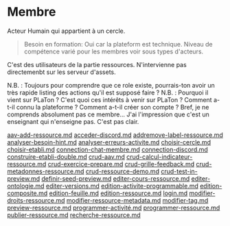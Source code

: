  
# Membre  

Acteur Humain qui appartient à un cercle. 



> Besoin en formation: Oui car la plateform est technique.
> Niveau de compétence varié pour les membres voir sous types d'acteurs.

C'est des utilisateurs de la partie ressources. N'intervienne pas directemenbt sur les serveur d'assets.

N.B. : Toujours pour comprendre que ce role existe, pourrais-ton avoir un très rapide listing des actions qu'il est supposé faire ?
N.B. : Pourquoi il vient sur PLaTon ? C'est quoi ces intérêts à venir sur PLaTon ? Comment a-t-il connu la plateforme ? Comment a-t-il créer son compte ? Bref, je ne comprends absolument pas ce membre... J'ai l'impression que c'est un enseignant qui n'enseigne pas. C'est pas clair.


[aav-add-ressource.md](https://github.com/PremierLangage/platon-conception/tree/master/UC/Membre/aav-add-ressource.md)
[acceder-discord.md](https://github.com/PremierLangage/platon-conception/tree/master/UC/Membre/acceder-discord.md)
[addremove-label-ressource.md](https://github.com/PremierLangage/platon-conception/tree/master/UC/Membre/addremove-label-ressource.md)
[analyser-besoin-hint.md](https://github.com/PremierLangage/platon-conception/tree/master/UC/Membre/analyser-besoin-hint.md)
[analyser-erreurs-activite.md](https://github.com/PremierLangage/platon-conception/tree/master/UC/Membre/analyser-erreurs-activite.md)
[choisir-cercle.md](https://github.com/PremierLangage/platon-conception/tree/master/UC/Membre/choisir-cercle.md)
[choisir-etabli.md](https://github.com/PremierLangage/platon-conception/tree/master/UC/Membre/choisir-etabli.md)
[connection-chat-membre.md](https://github.com/PremierLangage/platon-conception/tree/master/UC/Membre/connection-chat-membre.md)
[connection-discord.md](https://github.com/PremierLangage/platon-conception/tree/master/UC/Membre/connection-discord.md)
[construire-etabli-double.md](https://github.com/PremierLangage/platon-conception/tree/master/UC/Membre/construire-etabli-double.md)
[crud-aav.md](https://github.com/PremierLangage/platon-conception/tree/master/UC/Membre/crud-aav.md)
[crud-calcul-indicateur-ressource.md](https://github.com/PremierLangage/platon-conception/tree/master/UC/Membre/crud-calcul-indicateur-ressource.md)
[crud-exercice-prepare.md](https://github.com/PremierLangage/platon-conception/tree/master/UC/Membre/crud-exercice-prepare.md)
[crud-grille-feedback.md](https://github.com/PremierLangage/platon-conception/tree/master/UC/Membre/crud-grille-feedback.md)
[crud-metadonnes-ressource.md](https://github.com/PremierLangage/platon-conception/tree/master/UC/Membre/crud-metadonnes-ressource.md)
[crud-ressource-demo.md](https://github.com/PremierLangage/platon-conception/tree/master/UC/Membre/crud-ressource-demo.md)
[crud-test-in-preview.md](https://github.com/PremierLangage/platon-conception/tree/master/UC/Membre/crud-test-in-preview.md)
[definir-seed-preview.md](https://github.com/PremierLangage/platon-conception/tree/master/UC/Membre/definir-seed-preview.md)
[editer-cours-ressource.md](https://github.com/PremierLangage/platon-conception/tree/master/UC/Membre/editer-cours-ressource.md)
[editer-ontologie.md](https://github.com/PremierLangage/platon-conception/tree/master/UC/Membre/editer-ontologie.md)
[editer-versions.md](https://github.com/PremierLangage/platon-conception/tree/master/UC/Membre/editer-versions.md)
[edition-activite-programmable.md](https://github.com/PremierLangage/platon-conception/tree/master/UC/Membre/edition-activite-programmable.md)
[edition-composite.md](https://github.com/PremierLangage/platon-conception/tree/master/UC/Membre/edition-composite.md)
[edition-feuille.md](https://github.com/PremierLangage/platon-conception/tree/master/UC/Membre/edition-feuille.md)
[edition-ressource.md](https://github.com/PremierLangage/platon-conception/tree/master/UC/Membre/edition-ressource.md)
[login.md](https://github.com/PremierLangage/platon-conception/tree/master/UC/Membre/login.md)
[modifier-droits-ressource.md](https://github.com/PremierLangage/platon-conception/tree/master/UC/Membre/modifier-droits-ressource.md)
[modifier-ressource-metadata.md](https://github.com/PremierLangage/platon-conception/tree/master/UC/Membre/modifier-ressource-metadata.md)
[modifier-tag.md](https://github.com/PremierLangage/platon-conception/tree/master/UC/Membre/modifier-tag.md)
[preview-ressource.md](https://github.com/PremierLangage/platon-conception/tree/master/UC/Membre/preview-ressource.md)
[programmer-activité.md](https://github.com/PremierLangage/platon-conception/tree/master/UC/Membre/programmer-activité.md)
[programmer-ressource.md](https://github.com/PremierLangage/platon-conception/tree/master/UC/Membre/programmer-ressource.md)
[publier-ressource.md](https://github.com/PremierLangage/platon-conception/tree/master/UC/Membre/publier-ressource.md)
[recherche-ressource.md](https://github.com/PremierLangage/platon-conception/tree/master/UC/Membre/recherche-ressource.md)
